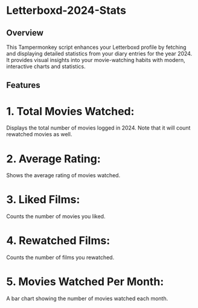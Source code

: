 # Letterboxd-2024-Stats
## Overview
This Tampermonkey script enhances your Letterboxd profile by fetching and displaying detailed statistics from your diary entries for the year 2024. It provides visual insights into your movie-watching habits with modern, interactive charts and statistics.

## Features
# 1. Total Movies Watched:
Displays the total number of movies logged in 2024. Note that it will count rewatched movies as well.
# 2. Average Rating:
Shows the average rating of movies watched.
# 3. Liked Films:
Counts the number of movies you liked.
# 4. Rewatched Films:
Counts the number of films you rewatched.
# 5. Movies Watched Per Month:
A bar chart showing the number of movies watched each month.

